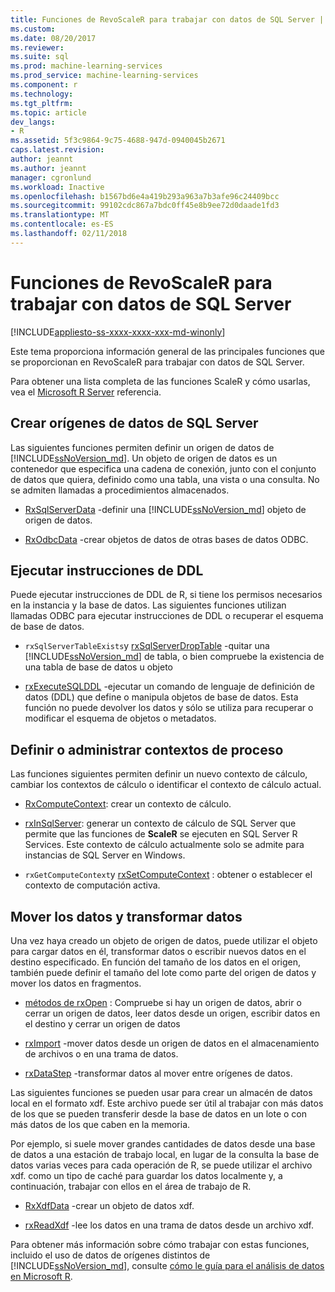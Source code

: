 ```yaml
---
title: Funciones de RevoScaleR para trabajar con datos de SQL Server | Documentos de Microsoft
ms.custom: 
ms.date: 08/20/2017
ms.reviewer: 
ms.suite: sql
ms.prod: machine-learning-services
ms.prod_service: machine-learning-services
ms.component: r
ms.technology: 
ms.tgt_pltfrm: 
ms.topic: article
dev_langs:
- R
ms.assetid: 5f3c9864-9c75-4688-947d-0940045b2671
caps.latest.revision: 
author: jeannt
ms.author: jeannt
manager: cgronlund
ms.workload: Inactive
ms.openlocfilehash: b1567bd6e4a419b293a963a7b3afe96c24409bcc
ms.sourcegitcommit: 99102cdc867a7bdc0ff45e8b9ee72d0daade1fd3
ms.translationtype: MT
ms.contentlocale: es-ES
ms.lasthandoff: 02/11/2018
---
```

# <a name="revoscaler-functions-for-working-with-sql-server-data"></a>Funciones de RevoScaleR para trabajar con datos de SQL Server
[!INCLUDE[appliesto-ss-xxxx-xxxx-xxx-md-winonly](../../includes/appliesto-ss-xxxx-xxxx-xxx-md-winonly.md)]

Este tema proporciona información general de las principales funciones que se proporcionan en RevoScaleR para trabajar con datos de SQL Server.

Para obtener una lista completa de las funciones ScaleR y cómo usarlas, vea el [Microsoft R Server](https://docs.microsoft.com/r-server/r-reference/revoscaler/revoscaler) referencia.

## <a name="create-sql-server-data-sources"></a>Crear orígenes de datos de SQL Server

Las siguientes funciones permiten definir un origen de datos de [!INCLUDE[ssNoVersion_md](../../includes/ssnoversion-md.md)]. Un objeto de origen de datos es un contenedor que especifica una cadena de conexión, junto con el conjunto de datos que quiera, definido como una tabla, una vista o una consulta. No se admiten llamadas a procedimientos almacenados.

+ [RxSqlServerData](https://docs.microsoft.com/r-server/r-reference/revoscaler/rxsqlserverdata) -definir una [!INCLUDE[ssNoVersion_md](../../includes/ssnoversion-md.md)] objeto de origen de datos.

+ [RxOdbcData](https://docs.microsoft.com/r-server/r-reference/revoscaler/rxodbcdata) -crear objetos de datos de otras bases de datos ODBC. 

## <a name="perform-ddl-statements"></a>Ejecutar instrucciones de DDL

Puede ejecutar instrucciones de DDL de R, si tiene los permisos necesarios en la instancia y la base de datos. Las siguientes funciones utilizan llamadas ODBC para ejecutar instrucciones de DDL o recuperar el esquema de base de datos.

+ `rxSqlServerTableExists`y [rxSqlServerDropTable](https://docs.microsoft.com/r-server/r-reference/revoscaler/rxsqlserverdroptable) -quitar una [!INCLUDE[ssNoVersion_md](../../includes/ssnoversion-md.md)] de tabla, o bien compruebe la existencia de una tabla de base de datos u objeto

+ [rxExecuteSQLDDL](https://docs.microsoft.com/r-server/r-reference/revoscaler/rxexecutesqlddl) -ejecutar un comando de lenguaje de definición de datos (DDL) que define o manipula objetos de base de datos. Esta función no puede devolver los datos y sólo se utiliza para recuperar o modificar el esquema de objetos o metadatos.

## <a name="define-or-manage-compute-contexts"></a>Definir o administrar contextos de proceso

Las funciones siguientes permiten definir un nuevo contexto de cálculo, cambiar los contextos de cálculo o identificar el contexto de cálculo actual.

+ [RxComputeContext](https://docs.microsoft.com/r-server/r-reference/revoscaler/rxcomputecontext): crear un contexto de cálculo.

+ [rxInSqlServer](https://docs.microsoft.com/r-server/r-reference/revoscaler/rxinsqlserver): generar un contexto de cálculo de SQL Server que permite que las funciones de **ScaleR** se ejecuten en SQL Server R Services. Este contexto de cálculo actualmente solo se admite para instancias de SQL Server en Windows.

+ `rxGetComputeContext`y [rxSetComputeContext](https://docs.microsoft.com/r-server/r-reference/revoscaler/rxgetcomputecontext) : obtener o establecer el contexto de computación activa.

## <a name="move-data-and-transform-data"></a>Mover los datos y transformar datos

Una vez haya creado un objeto de origen de datos, puede utilizar el objeto para cargar datos en él, transformar datos o escribir nuevos datos en el destino especificado. En función del tamaño de los datos en el origen, también puede definir el tamaño del lote como parte del origen de datos y mover los datos en fragmentos.

+ [métodos de rxOpen](https://docs.microsoft.com/r-server/r-reference/revoscaler/rxopen-methods) : Compruebe si hay un origen de datos, abrir o cerrar un origen de datos, leer datos desde un origen, escribir datos en el destino y cerrar un origen de datos

+ [rxImport](https://docs.microsoft.com/r-server/r-reference/revoscaler/rximport) -mover datos desde un origen de datos en el almacenamiento de archivos o en una trama de datos.

+ [rxDataStep](https://docs.microsoft.com/r-server/r-reference/revoscaler/rxdatastep) -transformar datos al mover entre orígenes de datos.

Las siguientes funciones se pueden usar para crear un almacén de datos local en el formato xdf. Este archivo puede ser útil al trabajar con más datos de los que se pueden transferir desde la base de datos en un lote o con más datos de los que caben en la memoria.

Por ejemplo, si suele mover grandes cantidades de datos desde una base de datos a una estación de trabajo local, en lugar de la consulta la base de datos varias veces para cada operación de R, se puede utilizar el archivo xdf. como un tipo de caché para guardar los datos localmente y, a continuación, trabajar con ellos en el área de trabajo de R.

+ [RxXdfData](https://docs.microsoft.com/r-server/r-reference/revoscaler/rxxdfdata) -crear un objeto de datos xdf.

+ [rxReadXdf](https://docs.microsoft.com/r-server/r-reference/revoscaler/rxreadxdf) -lee los datos en una trama de datos desde un archivo xdf.

Para obtener más información sobre cómo trabajar con estas funciones, incluido el uso de datos de orígenes distintos de [!INCLUDE[ssNoVersion_md](../../includes/ssnoversion-md.md)], consulte [cómo le guía para el análisis de datos en Microsoft R](https://docs.microsoft.com/r-server/r/how-to-introduction).
